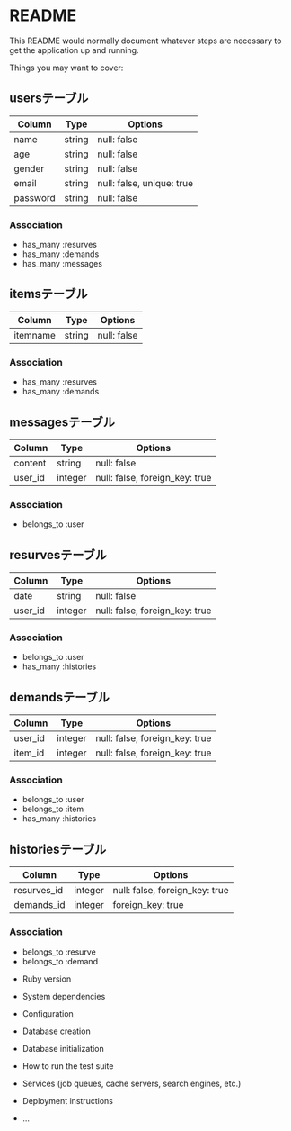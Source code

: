# README

This README would normally document whatever steps are necessary to get the
application up and running.

Things you may want to cover:


## usersテーブル

|Column|Type|Options|
|------|----|-------|
|name|string|null: false|
|age|string|null: false|
|gender|string|null: false|
|email|string|null: false, unique: true|
|password|string|null: false|

### Association
- has_many :resurves
- has_many :demands
- has_many :messages

## itemsテーブル

|Column|Type|Options|
|------|----|-------|
|itemname|string|null: false|

### Association
- has_many :resurves
- has_many :demands

## messagesテーブル

|Column|Type|Options|
|------|----|-------|
|content|string|null: false|
|user_id|integer|null: false, foreign_key: true|

### Association
- belongs_to :user

## resurvesテーブル

|Column|Type|Options|
|------|----|-------|
|date|string|null: false|
|user_id|integer|null: false, foreign_key: true|

### Association
- belongs_to :user
- has_many :histories

## demandsテーブル

|Column|Type|Options|
|------|----|-------|
|user_id|integer|null: false, foreign_key: true|
|item_id|integer|null: false, foreign_key: true|

### Association
- belongs_to :user
- belongs_to :item
- has_many :histories

## historiesテーブル

|Column|Type|Options|
|------|----|-------|
|resurves_id|integer|null: false, foreign_key: true|
|demands_id|integer|foreign_key: true|

### Association
- belongs_to :resurve
- belongs_to :demand


* Ruby version

* System dependencies

* Configuration

* Database creation

* Database initialization

* How to run the test suite

* Services (job queues, cache servers, search engines, etc.)

* Deployment instructions

* ...
